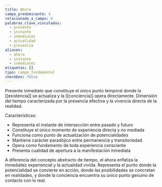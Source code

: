 ```yaml
---
title: Ahora
campo_predominante: 4
relacionado_a_campo: 0
palabras_clave_vinculadas:
  - presente
  - instante
  - inmediatez
  - actualidad
  - presencia
aliases:
  - ahora
  - instante
  - inmediatez
etiquetas: []
tipo: campo_fundamental
checkbox: false
---
```

Presente inmediato que constituye el único punto temporal donde la [[existencia]] se actualiza y la [[conciencia]] opera directamente. Dimensión del tiempo caracterizada por la presencia efectiva y la vivencia directa de la realidad.

Características:
- Representa el instante de intersección entre pasado y futuro
- Constituye el único momento de experiencia directa y no mediada
- Funciona como punto de actualización de potencialidades
- Mantiene carácter paradójico entre permanencia y transitoriedad
- Opera como fundamento de toda experiencia consciente
- Presenta cualidad de apertura a la manifestación inmediata

A diferencia del concepto abstracto de tiempo, el ahora enfatiza la inmediatez experiencial y la actualidad vivida. Representa el punto donde la potencialidad se convierte en acción, donde las posibilidades se concretan en realidades, y donde la conciencia encuentra su único punto genuino de contacto con lo real.

